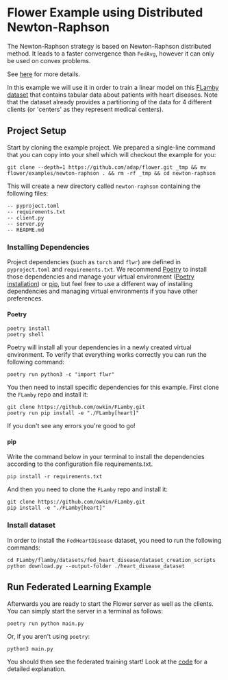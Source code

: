 # Flower Example using Distributed Newton-Raphson

The Newton-Raphson strategy is based on Newton-Raphson distributed method. It leads to a faster convergence than `FedAvg`, however it can only be used on convex problems.

See [here](https://en.wikipedia.org/wiki/Newton%27s_method_in_optimization) for more details.

In this example we will use it in order to train a linear model on this [FLamby dataset](https://github.com/owkin/FLamby/tree/main/flamby/datasets/fed_heart_disease) that contains tabular data about patients with heart diseases. Note that the dataset already provides a partitioning of the data for 4 different clients (or 'centers' as they represent medical centers).

## Project Setup

Start by cloning the example project. We prepared a single-line command that you can copy into your shell which will checkout the example for you:

```shell
git clone --depth=1 https://github.com/adap/flower.git _tmp && mv flower/examples/newton-raphson . && rm -rf _tmp && cd newton-raphson
```

This will create a new directory called `newton-raphson` containing the following files:

```shell
-- pyproject.toml
-- requirements.txt
-- client.py
-- server.py
-- README.md
```

### Installing Dependencies

Project dependencies (such as `torch` and `flwr`) are defined in `pyproject.toml` and `requirements.txt`. We recommend [Poetry](https://python-poetry.org/docs/) to install those dependencies and manage your virtual environment ([Poetry installation](https://python-poetry.org/docs/#installation)) or [pip](https://pip.pypa.io/en/latest/development/), but feel free to use a different way of installing dependencies and managing virtual environments if you have other preferences.

#### Poetry

```shell
poetry install
poetry shell
```

Poetry will install all your dependencies in a newly created virtual environment. To verify that everything works correctly you can run the following command:

```shell
poetry run python3 -c "import flwr"
```

You then need to install specific dependencies for this example. First clone the `FLamby` repo and install it:

```shell
git clone https://github.com/owkin/FLamby.git
poetry run pip install -e "./FLamby[heart]"
```

If you don't see any errors you're good to go!

#### pip

Write the command below in your terminal to install the dependencies according to the configuration file requirements.txt.

```shell
pip install -r requirements.txt
```

And then you need to clone the `FLamby` repo and install it:

```shell
git clone https://github.com/owkin/FLamby.git
pip install -e "./FLamby[heart]"
```

### Install dataset

In order to install the `FedHeartDisease` dataset, you need to run the following commands:

```shell
cd FLamby/flamby/datasets/fed_heart_disease/dataset_creation_scripts
python download.py --output-folder ./heart_disease_dataset
```

## Run Federated Learning Example

Afterwards you are ready to start the Flower server as well as the clients. You can simply start the server in a terminal as follows:

```shell
poetry run python main.py
```

Or, if you aren't using `poetry`:

```shell
python3 main.py
```

You should then see the federated training start! Look at the [code](https://github.com/adap/flower/tree/main/examples/newton-raphson) for a detailed explanation.
